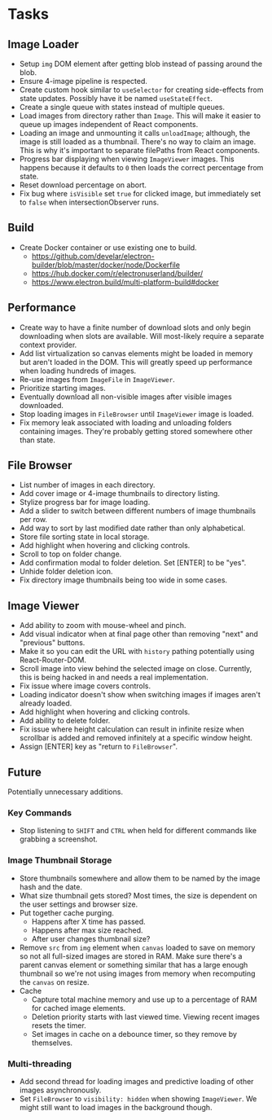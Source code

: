 # Tasks

## Image Loader
- Setup `img` DOM element after getting blob instead of passing around the blob.
- Ensure 4-image pipeline is respected.
- Create custom hook similar to `useSelector` for creating side-effects from state updates. Possibly have it be named `useStateEffect`.
- Create a single queue with states instead of multiple queues.
- Load images from directory rather than `Image`. This will make it easier to queue up images independent of React components.
- Loading an image and unmounting it calls `unloadImage`; although, the image is still loaded as a thumbnail. There's no way to claim an image. This is why it's important to separate filePaths from React components.
- Progress bar displaying when viewing `ImageViewer` images. This happens because it defaults to `0` then loads the correct percentage from state.
- Reset download percentage on abort.
- Fix bug where `isVisible` set `true` for clicked image, but immediately set to `false` when intersectionObserver runs.

## Build
- Create Docker container or use existing one to build.
	+ https://github.com/develar/electron-builder/blob/master/docker/node/Dockerfile
	+ https://hub.docker.com/r/electronuserland/builder/
	+ https://www.electron.build/multi-platform-build#docker

## Performance
- Create way to have a finite number of download slots and only begin downloading when slots are available. Will most-likely require a separate context provider.
- Add list virtualization so canvas elements might be loaded in memory but aren't loaded in the DOM. This will greatly speed up performance when loading hundreds of images.
- Re-use images from `ImageFile` in `ImageViewer`.
- Prioritize starting images.
- Eventually download all non-visible images after visible images downloaded.
- Stop loading images in `FileBrowser` until `ImageViewer` image is loaded.
- Fix memory leak associated with loading and unloading folders containing images. They're probably getting stored somewhere other than state.

## File Browser
- List number of images in each directory.
- Add cover image or 4-image thumbnails to directory listing.
- Stylize progress bar for image loading.
- Add a slider to switch between different numbers of image thumbnails per row.
- Add way to sort by last modified date rather than only alphabetical.
- Store file sorting state in local storage.
- Add highlight when hovering and clicking controls.
- Scroll to top on folder change.
- Add confirmation modal to folder deletion. Set [ENTER] to be "yes".
- Unhide folder deletion icon.
- Fix directory image thumbnails being too wide in some cases.

## Image Viewer
- Add ability to zoom with mouse-wheel and pinch.
- Add visual indicator when at final page other than removing "next" and "previous" buttons.
- Make it so you can edit the URL with `history` pathing potentially using React-Router-DOM.
- Scroll image into view behind the selected image on close. Currently, this is being hacked in and needs a real implementation.
- Fix issue where image covers controls.
- Loading indicator doesn't show when switching images if images aren't already loaded.
- Add highlight when hovering and clicking controls.
- Add ability to delete folder.
- Fix issue where height calculation can result in infinite resize when scrollbar is added and removed infinitely at a specific window height.
- Assign [ENTER] key as "return to `FileBrowser`".

## Future
Potentially unnecessary additions.

### Key Commands
- Stop listening to `SHIFT` and `CTRL` when held for different commands like grabbing a screenshot.

### Image Thumbnail Storage
- Store thumbnails somewhere and allow them to be named by the image hash and the date.
- What size thumbnail gets stored? Most times, the size is dependent on the user settings and browser size.
- Put together cache purging.
	+ Happens after X time has passed.
	+ Happens after max size reached.
	+ After user changes thumbnail size?
- Remove `src` from `img` element when `canvas` loaded to save on memory so not all full-sized images are stored in RAM. Make sure there's a parent canvas element or something similar that has a large enough thumbnail so we're not using images from memory when recomputing the `canvas` on resize.
- Cache
	+ Capture total machine memory and use up to a percentage of RAM for cached image elements.
	+ Deletion priority starts with last viewed time. Viewing recent images resets the timer.
	+ Set images in cache on a debounce timer, so they remove by themselves.


### Multi-threading
- Add second thread for loading images and predictive loading of other images asynchronously.
- Set `FileBrowser` to `visibility: hidden` when showing `ImageViewer`. We might still want to load images in the background though.
